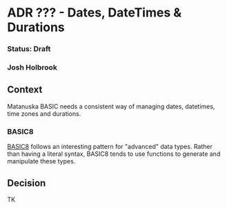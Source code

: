 # ADR ??? - Dates, DateTimes & Durations

### Status: Draft

### Josh Holbrook

## Context

Matanuska BASIC needs a consistent way of managing dates, datetimes, time zones and durations.

### BASIC8

[BASIC8](https://paladin-t.github.io/b8/docs/manual) follows an interesting pattern for "advanced" data types. Rather than having a literal syntax, BASIC8 tends to use functions to generate and manipulate these types.

## Decision

TK
